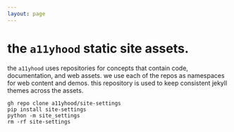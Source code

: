 ```yaml
---
layout: page
---
```


# the `a11yhood` static site assets.

the `a11yhood` uses repositories for concepts that contain code, documentation, 
and web assets. we use each of the repos as namespaces for web content and demos.
this repository is used to keep consistent jekyll themes across the assets.

```
gh repo clone a11yhood/site-settings
pip install site-settings
python -m site_settings
rm -rf site-settings
```